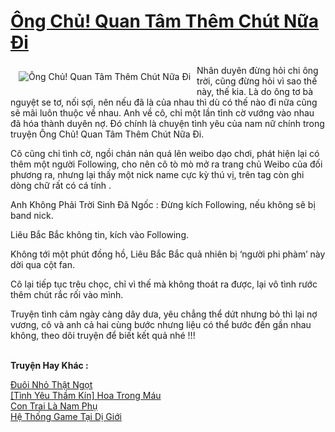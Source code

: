 <a href="https://utruyen.com/truyen/ong-chu-quan-tam-them-chut-nua-di/20314/" title="Ông Chủ! Quan Tâm Thêm Chút Nữa Đi"><h1>Ông Chủ! Quan Tâm Thêm Chút Nữa Đi</h1></a><div style="display:table"><img align="right" style="float: left; padding: 10px;" src="https://utruyen.com/images/story/200x260/ong-chu-quan-tam-them-chut-nua-di.jpg" alt="Ông Chủ! Quan Tâm Thêm Chút Nữa Đi">Nhân duyên đừng hỏi chi ông trời, cũng đừng hỏi vì sao thế này, thế kia. Là do ông tơ bà nguyệt se tơ, nối sợi, nên nếu đã là của nhau thì dù có thế nào đi nữa cũng sẽ mãi luôn thuộc về nhau. Anh về cô, chỉ một lần tình cờ vướng vào nhau đã hóa thành duyên nợ. Đó chính là chuyện tình yêu của nam nữ chính trong truyện Ông Chủ! Quan Tâm Thêm Chút Nữa Đi.<p></p>Cô cũng chỉ tình cờ, ngồi chán nản quá lên weibo dạo chơi, phát hiện lại có thêm một người Following, cho nên cô tò mò mở ra trang chủ Weibo của đối phương ra, nhưng lại thấy một nick name cực kỳ thú vị, trên tag còn ghi dòng chữ rất có cá tính .<p></p>Anh Không Phải Trời Sinh Đã Ngốc : Đừng kích Following, nếu không sẽ bị band nick.<p></p>Liêu Bắc Bắc không tin, kích vào Following.<p></p>Không tới một phút đồng hồ, Liêu Bắc Bắc quả nhiên bị ‘người phi phàm’ này dời qua cột fan. <p></p>Cô lại tiếp tục trêu chọc, chỉ vì thế mà không thoát ra được, lại vô tình rước thêm chút rắc rối vào mình.<p></p>Truyện tình cảm ngày càng dây dưa, yêu chẳng thể dứt nhưng bỏ thì lại nợ vương, cô và anh cả hai cùng bước nhưng liệu có thể bước đến gần nhau không, theo dõi truyện để biết kết quả nhé !!!</div><p><br><b>Truyện Hay Khác :</b></p><a href="https://utruyen.com/truyen/duoi-nho-that-ngot/18767/" alt="Đuôi Nhỏ Thật Ngọt">Đuôi Nhỏ Thật Ngọt</a><br/><a href="https://truyenngontinhay.wordpress.com/2019/10/03/tinh-yeu-tham-kin-hoa-trong-mau/" alt="[Tình Yêu Thầm Kín] Hoa Trong Máu">[Tình Yêu Thầm Kín] Hoa Trong Máu</a><br/><a href="https://github.com/quanluxury/ngontinhhot/tree/master/truyenhay/19101/" alt="Con Trai Là Nam Phụ">Con Trai Là Nam Phụ</a><br/><a href="https://github.com/quanluxury/ngontinhhot/tree/master/truyenhay/17260/" alt="Hệ Thống Game Tại Dị Giới">Hệ Thống Game Tại Dị Giới</a><br/>
